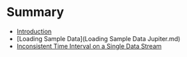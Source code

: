 # Summary

* [Introduction](README.md)
* [Loading Sample Data](Loading Sample Data Jupiter.md)
* [Inconsistent Time Interval on a Single Data Stream](Inconsistent+time+interval+for+single+data+stream.md)

